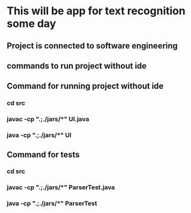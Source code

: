 # This will be app for text recognition some day

## Project is connected to software engineering

## commands to run project without ide

## Command for running project without ide

### cd src
### javac -cp ".;./jars/*" UI.java
### java -cp ".;./jars/*" UI

## Command for tests
### cd src
### javac -cp ".;./jars/*" ParserTest.java
### java -cp ".;./jars/*" ParserTest
